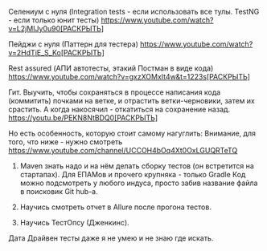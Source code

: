 Селениум с нуля (Integration tests - если использовать все тулы. TestNG - если только юнит тесты)
https://www.youtube.com/watch?v=L2jMIJy0u90[РАСКРЫТЬ]

Пейджи с нуля (Паттерн для тестера)
https://www.youtube.com/watch?v=2HdTiE_S_Ko[РАСКРЫТЬ]

Rest assured (АПИ автотесты, этакий Постман в виде кода)
https://www.youtube.com/watch?v=gxzXOMxIt4w&t=1223s[РАСКРЫТЬ]

Гит. Выучить, чтобы сохраняться в процессе написания кода (коммитить) почками на ветке, и отрастить ветки-черновики, затем их срастить. А когда накосячил - откатиться на сохранение назад.
https://youtu.be/PEKN8NtBDQ0[РАСКРЫТЬ]

Но есть особенность, которую стоит самому нагуглить:
Внимание, для того, что ниже - нужно смотреть https://www.youtube.com/channel/UCCOH4bOq4Xt0OxLGUQRTeTQ
1. Maven знать надо и на нём делать сборку тестов (он встретится на стартапах). Для ЕПАМов и прочего крупняка - только Gradle
Код можно подсмотреть у любого индуса, просто забив название файла в поисковик Git hub-a.
2. Научись смотреть отчет в Allure после прогона тестов.

3. Научись ТестОпсу (Дженкинс).

Дата Драйвен тесты даже я не умею и не знаю где искать.
